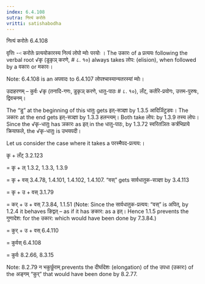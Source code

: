 ```yaml
---
index: 6.4.108
sutra: नित्यं करोतेः
vritti: satishabodha
---
```



 नित्यं करोतेः 6.4.108 


वृत्तिः --ः करोतेः प्रत्‍ययोकारस्‍य नित्‍यं लोपो म्‍वोः परयोः । The उकारः of a प्रत्ययः following the verbal root √कृ (डुकृञ् करणे, # ८. १०) always takes लोप: (elision), when followed by a वकारः or मकारः। 

Note: 6.4.108 is an अपवादः to 6.4.107 लोपश्चास्यान्यतरस्यां म्वोः। 


उदाहरणम् – कुर्वः √कृ (तनादि-गणः, डुकृञ् करणे, धातु-पाठः # ८. १०), लँट्, कर्तरि-प्रयोगः, उत्तम-पुरुषः, द्विवचनम्। 


The “डु” at the beginning of this धातुः gets इत्-सञ्ज्ञा by 1.3.5 आदिर्ञिटुडवः। The ञकारः at the end gets इत्-सञ्ज्ञा by 1.3.3 हलन्त्यम्। Both take लोप: by 1.3.9 तस्य लोपः। Since the √कृ-धातुः has ञकारः as इत् in the धातु-पाठः, by 1.3.72 स्वरितञितः कर्त्रभिप्राये क्रियाफले, the √कृ-धातुः is उभयपदी। 


Let us consider the case where it takes a परस्मैपद-प्रत्यय:। 


कृ + लँट् 3.2.123 

= कृ + ल् 1.3.2, 1.3.3, 1.3.9 

= कृ + वस् 3.4.78, 1.4.101, 1.4.102, 1.4.107. “वस्” gets सार्वधातुक-सञ्ज्ञा by 3.4.113 

= कृ + उ + वस् 3.1.79 

= कर् + उ + वस् 7.3.84, 1.1.51 (Note: Since the सार्वधातुक-प्रत्यय: “वस्” is अपित्, by 1.2.4 it behaves ङिद्वत् – as if it has ङकार: as a इत्। Hence 1.1.5 prevents the गुणादेश: for the उकार: which would have been done by 7.3.84.) 

= कुर् + उ + वस् 6.4.110 

= कुर्वस् 6.4.108 

= कुर्वः 8.2.66, 8.3.15 

Note: 8.2.79 न भकुर्छुराम् prevents the दीर्घादेशः (elongation) of the उपधा (उकारः) of the अङ्गम् “कुर्” that would have been done by 8.2.77. 


